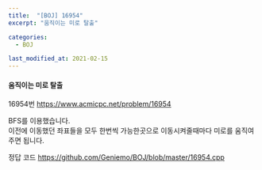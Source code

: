 ```yaml
---
title:  "[BOJ] 16954"
excerpt: "움직이는 미로 탈출"

categories:
  - BOJ

last_modified_at: 2021-02-15
---
```


#### 움직이는 미로 탈출

16954번 <https://www.acmicpc.net/problem/16954>

BFS를 이용했습니다.<br>
이전에 이동했던 좌표들을 모두 한번씩 가능한곳으로 이동시켜줄때마다 미로를 움직여주면 됩니다.

정답 코드 <https://github.com/Geniemo/BOJ/blob/master/16954.cpp>